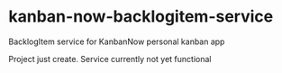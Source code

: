 kanban-now-backlogitem-service
==============================

BacklogItem service for KanbanNow personal kanban app

Project just create.  Service currently not yet functional
